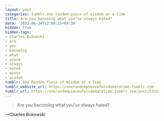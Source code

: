 ```yaml
---
layout: post
categories: tumblr one-random-piece-of-wisdom-at-a-time
title: Are you becoming what you’ve always hated?
date: '2013-06-24T12:00:25+09:30'
hidden: true
hidden-tags:
- Charles-Bukowski
- are
- you
- becoming
- what
- youve
- always
- hated
- quote
- wisdom
tumblr: One Random Piece of Wisdom at a Time
tumblr_website_url: https://onerandompieceofwisdomatatime.tumblr.com
tumblr_url: https://onerandompieceofwisdomatatime.tumblr.com/post/53724368486/are-you-becoming-what-youve-always-hated
---
```

> Are you becoming what you’ve always hated?

—Charles Bukowski
